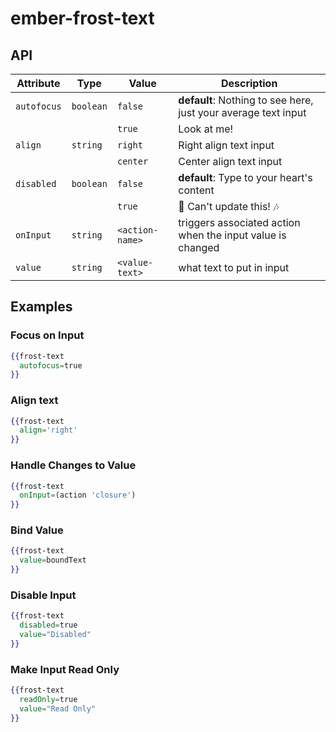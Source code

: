 # ember-frost-text
## API

| Attribute | Type | Value | Description |
| --------- | ---- | ----- | ----------- |
| `autofocus` |`boolean` | `false` | **default**: Nothing to see here, just your average text input |
| | | `true` | Look at me! |
| `align` |`string` | `right` | Right align text input |
| | | `center` | Center align text input |
| `disabled` | `boolean` | `false` | **default**: Type to your heart's content |
| | | `true` | :no_entry_sign: Can't update this! :notes: |
| `onInput` | `string` | `<action-name>` | triggers associated action when the input value is changed |
| `value` | `string` | `<value-text>` | what text to put in input |

## Examples

### Focus on Input
```handlebars
{{frost-text
  autofocus=true
}}
```
### Align text
```handlebars
{{frost-text
  align='right'
}}
```

### Handle Changes to Value
```handlebars
{{frost-text
  onInput=(action 'closure')
}}
```

### Bind Value
```handlebars
{{frost-text
  value=boundText
}}
```

### Disable Input
```handlebars
{{frost-text
  disabled=true
  value="Disabled"
}}
```

### Make Input Read Only
```handlebars
{{frost-text
  readOnly=true
  value="Read Only"
}}
```
